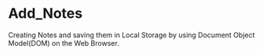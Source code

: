 # Add_Notes

Creating Notes and saving them in Local Storage by using Document Object Model(DOM) on the Web Browser. 